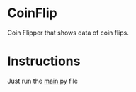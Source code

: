 # CoinFlip
Coin Flipper that shows data of coin flips.


# Instructions
Just run the [main.py]() file
